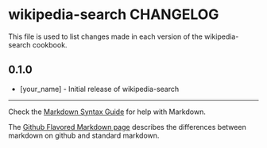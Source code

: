 wikipedia-search CHANGELOG
==========================

This file is used to list changes made in each version of the wikipedia-search cookbook.

0.1.0
-----
- [your_name] - Initial release of wikipedia-search

- - -
Check the [Markdown Syntax Guide](http://daringfireball.net/projects/markdown/syntax) for help with Markdown.

The [Github Flavored Markdown page](http://github.github.com/github-flavored-markdown/) describes the differences between markdown on github and standard markdown.

